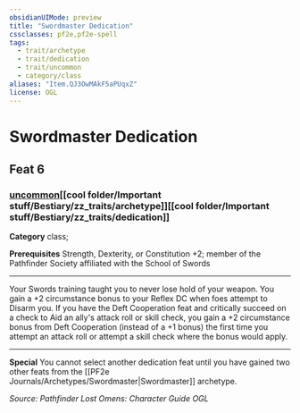 ```yaml
---
obsidianUIMode: preview
title: "Swordmaster Dedication"
cssclasses: pf2e,pf2e-spell
tags:
  - trait/archetype
  - trait/dedication
  - trait/uncommon
  - category/class
aliases: "Item.QJ3OwMAkF5aPUqxZ"
license: OGL
---
```

# Swordmaster Dedication
## Feat 6
### [uncommon](cool%20folder/Important%20stuff/Bestiary/zz_traits/uncommon.md "Uncommon Rarity Trait")[[cool folder/Important stuff/Bestiary/zz_traits/archetype]][[cool folder/Important stuff/Bestiary/zz_traits/dedication]]

**Category** class; 



**Prerequisites** Strength, Dexterity, or Constitution +2; member of the Pathfinder Society affiliated with the School of Swords
* * *
Your Swords training taught you to never lose hold of your weapon. You gain a +2 circumstance bonus to your Reflex DC when foes attempt to Disarm you. If you have the Deft Cooperation feat and critically succeed on a check to Aid an ally's attack roll or skill check, you gain a +2 circumstance bonus from Deft Cooperation (instead of a +1 bonus) the first time you attempt an attack roll or attempt a skill check where the bonus would apply.

* * *

**Special** You cannot select another dedication feat until you have gained two other feats from the [[PF2e Journals/Archetypes/Swordmaster|Swordmaster]] archetype.

*Source: Pathfinder Lost Omens: Character Guide*
*OGL*